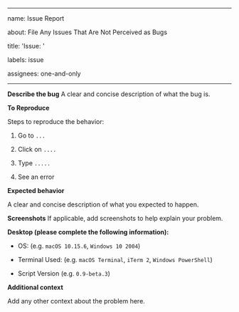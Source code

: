 * * *

name: Issue Report

about: File Any Issues That Are Not Perceived as Bugs

title: 'Issue: '

labels: issue

assignees: one-and-only

* * *

**Describe the bug**
A clear and concise description of what the bug is.

**To Reproduce**

Steps to reproduce the behavior:

1.  Go to `...`
2.  Click on `....`

3.  Type `.....`

4.  See an error

**Expected behavior**

A clear and concise description of what you expected to happen.

**Screenshots**
If applicable, add screenshots to help explain your problem.

**Desktop (please complete the following information):**

-   OS: (e.g. `macOS 10.15.6`, `Windows 10 2004`)

-   Terminal Used: (e.g. `macOS Terminal`, `iTerm 2`, `Windows PowerShell`)

-   Script Version (e.g. `0.9-beta.3`)

**Additional context**

Add any other context about the problem here.
